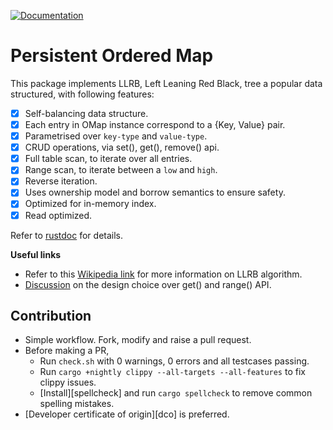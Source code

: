 [![Documentation](https://img.shields.io/badge/rustdoc-hosted-blue.svg)](https://docs.rs/ppom)

Persistent Ordered Map
======================


This package implements LLRB, Left Leaning Red Black, tree a popular
data structured, with following features:

* [x] Self-balancing data structure.
* [x] Each entry in OMap instance correspond to a {Key, Value} pair.
* [x] Parametrised over `key-type` and `value-type`.
* [x] CRUD operations, via set(), get(), remove() api.
* [x] Full table scan, to iterate over all entries.
* [x] Range scan, to iterate between a ``low`` and ``high``.
* [x] Reverse iteration.
* [x] Uses ownership model and borrow semantics to ensure safety.
* [x] Optimized for in-memory index.
* [x] Read optimized.

Refer to [rustdoc](https://docs.rs/ppom) for details.

**Useful links**

* Refer to this [Wikipedia link][wikilink] for more information on LLRB algorithm.
* [Discussion][disc1] on the design choice over get() and range() API.

Contribution
------------

* Simple workflow. Fork, modify and raise a pull request.
* Before making a PR,
  * Run `check.sh` with 0 warnings, 0 errors and all testcases passing.
  * Run `cargo +nightly clippy --all-targets --all-features` to fix clippy issues.
  * [Install][spellcheck] and run `cargo spellcheck` to remove common spelling mistakes.
* [Developer certificate of origin][dco] is preferred.

[wikilink]: https://en.wikipedia.org/wiki/Left-leaning_red%E2%80%93black_tree
[disc1]: https://users.rust-lang.org/t/what-would-be-proper-api-for-index-get/28730/5

